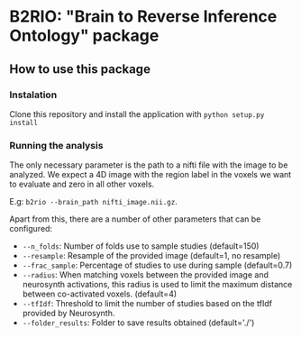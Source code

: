 # B2RIO: "Brain to Reverse Inference Ontology" package

## How to use this package

### Instalation
Clone this repository and install the application with `python setup.py install`


### Running the analysis
The only necessary parameter is the path to a nifti file with the image to be analyzed. We expect a 4D image with the region label in the voxels we want to evaluate and zero in all other voxels.

E.g: `b2rio --brain_path nifti_image.nii.gz`.

Apart from this, there are a number of other parameters that can be configured:

- `--n_folds`: Number of folds use to sample studies (default=150)
- `--resample`: Resample of the provided image (default=1, no resample)
- `--frac_sample`: Percentage of studies to use during sample (default=0.7)
- `--radius`: When matching voxels between the provided image and neurosynth activations, this radius is used to limit the maximum distance between co-activated voxels. (default=4)
- `--tfIdf`: Threshold to limit the number of studies based on the tfIdf provided by Neurosynth.
- `--folder_results`: Folder to save results obtained (default='./')